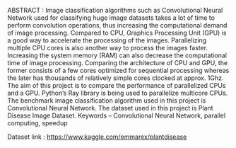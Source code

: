 ABSTRACT :
Image classification algorithms such as Convolutional Neural Network used for classifying huge
image datasets takes a lot of time to perform convolution operations, thus increasing the
computational demand of image processing. Compared to CPU, Graphics Processing Unit
(GPU) is a good way to accelerate the processing of the images. Parallelizing multiple CPU
cores is also another way to process the images faster. Increasing the system memory (RAM)
can also decrease the computational time of image processing. Comparing the architecture of
CPU and GPU, the former consists of a few cores optimized for sequential processing whereas
the later has thousands of relatively simple cores clocked at approx. 1Ghz. The aim of this
project is to compare the performance of parallelized CPUs and a GPU. Python’s Ray library is
being used to parallelize multicore CPUs. The benchmark image classification algorithm used
in this project is Convolutional Neural Network. The dataset used in this project is Plant
Disease Image Dataset. Keywords – Convolutional Neural Network, parallel computing, speedup


Dataset link : https://www.kaggle.com/emmarex/plantdisease
